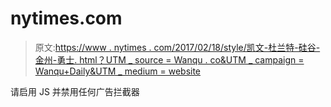 # nytimes.com

> 原文:[https://www . nytimes . com/2017/02/18/style/凯文-杜兰特-硅谷-金州-勇士. html？UTM _ source = Wanqu . co&UTM _ campaign = Wanqu+Daily&UTM _ medium = website](https://www.nytimes.com/2017/02/18/style/kevin-durant-silicon-valley-golden-state-warriors.html?utm_source=wanqu.co&utm_campaign=Wanqu+Daily&utm_medium=website)

请启用 JS 并禁用任何广告拦截器